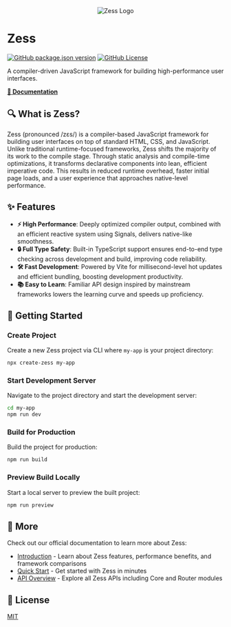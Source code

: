 <div align="center">
  <img src="https://pic1.imgdb.cn/item/68c7c093c5157e1a8804fb52.svg" alt="Zess Logo">
</div>

# Zess

[![GitHub package.json version](https://img.shields.io/github/package-json/v/rpsffx/zess?style=for-the-badge)](./package.json) [![GitHub License](https://img.shields.io/github/license/rpsffx/zess?style=for-the-badge)](./LICENSE)

A compiler-driven JavaScript framework for building high-performance user interfaces.

**[📖 Documentation](https://rpsffx.github.io/zess/)**

## 🔍 What is Zess?

Zess (pronounced /zɛs/) is a compiler-based JavaScript framework for building user interfaces on top of standard HTML, CSS, and JavaScript. Unlike traditional runtime-focused frameworks, Zess shifts the majority of its work to the compile stage. Through static analysis and compile-time optimizations, it transforms declarative components into lean, efficient imperative code. This results in reduced runtime overhead, faster initial page loads, and a user experience that approaches native-level performance.

## ✨ Features

- **⚡ High Performance**: Deeply optimized compiler output, combined with an efficient reactive system using Signals, delivers native-like smoothness.
- **🔒 Full Type Safety**: Built-in TypeScript support ensures end-to-end type checking across development and build, improving code reliability.
- **🛠️ Fast Development**: Powered by Vite for millisecond-level hot updates and efficient bundling, boosting development productivity.
- **📚 Easy to Learn**: Familiar API design inspired by mainstream frameworks lowers the learning curve and speeds up proficiency.

## 🎯 Getting Started

### Create Project

Create a new Zess project via CLI where `my-app` is your project directory:

```bash
npx create-zess my-app
```

### Start Development Server

Navigate to the project directory and start the development server:

```bash
cd my-app
npm run dev
```

### Build for Production

Build the project for production:

```bash
npm run build
```

### Preview Build Locally

Start a local server to preview the built project:

```bash
npm run preview
```

## 🔗 More

Check out our official documentation to learn more about Zess:

- [Introduction](https://rpsffx.github.io/zess/guide/start/introduction) - Learn about Zess features, performance benefits, and framework comparisons
- [Quick Start](https://rpsffx.github.io/zess/guide/start/getting-started) - Get started with Zess in minutes
- [API Overview](https://rpsffx.github.io/zess/api/) - Explore all Zess APIs including Core and Router modules

## 📝 License

[MIT](./LICENSE)
